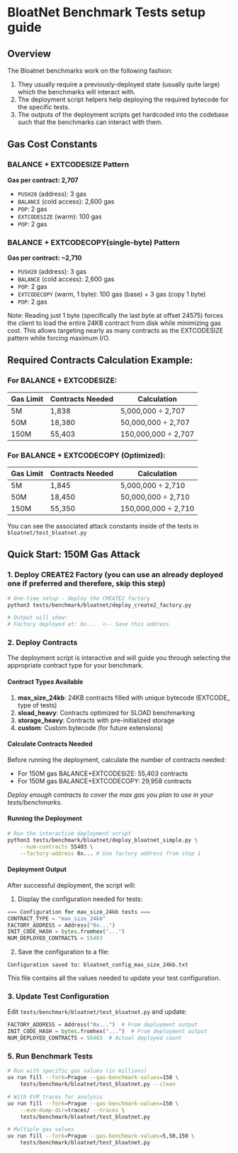 # BloatNet Benchmark Tests setup guide

## Overview

The Bloatnet benchmarks work on the following fashion:
1. They usually require a previously-deployed state (usually quite large) which the benchmarks
will interact with.
2. The deployment script helpers help deploying the required bytecode for the specific tests.
3. The outputs of the deployment scripts get hardcoded into the codebase such that the benchmarks can interact with them.

## Gas Cost Constants

### BALANCE + EXTCODESIZE Pattern
**Gas per contract: 2,707**
- `PUSH20` (address): 3 gas
- `BALANCE` (cold access): 2,600 gas
- `POP`: 2 gas
- `EXTCODESIZE` (warm): 100 gas
- `POP`: 2 gas

### BALANCE + EXTCODECOPY(single-byte) Pattern 
**Gas per contract: ~2,710**
- `PUSH20` (address): 3 gas
- `BALANCE` (cold access): 2,600 gas
- `POP`: 2 gas
- `EXTCODECOPY` (warm, 1 byte): 100 gas (base) + 3 gas (copy 1 byte)
- `POP`: 2 gas

Note: Reading just 1 byte (specifically the last byte at offset 24575) forces the client
to load the entire 24KB contract from disk while minimizing gas cost. This allows
targeting nearly as many contracts as the EXTCODESIZE pattern while forcing maximum I/O.

## Required Contracts Calculation Example:

### For BALANCE + EXTCODESIZE:
| Gas Limit | Contracts Needed | Calculation         |
| --------- | ---------------- | ------------------- |
| 5M        | 1,838            | 5,000,000 ÷ 2,707   |
| 50M       | 18,380           | 50,000,000 ÷ 2,707  |
| 150M      | 55,403           | 150,000,000 ÷ 2,707 |

### For BALANCE + EXTCODECOPY (Optimized):
| Gas Limit | Contracts Needed | Calculation         |
| --------- | ---------------- | ------------------- |
| 5M        | 1,845            | 5,000,000 ÷ 2,710   |
| 50M       | 18,450           | 50,000,000 ÷ 2,710  |
| 150M      | 55,350           | 150,000,000 ÷ 2,710 |

You can see the associated attack constants inside of the tests in `bloatnet/test_bloatnet.py`

## Quick Start: 150M Gas Attack

### 1. Deploy CREATE2 Factory (you can use an already deployed one if preferred and therefore, skip this step)

```bash
# One-time setup - deploy the CREATE2 factory
python3 tests/benchmark/bloatnet/deploy_create2_factory.py

# Output will show:
# Factory deployed at: 0x...  <-- Save this address
```

### 2. Deploy Contracts

The deployment script is interactive and will guide you through selecting the appropriate contract type for your benchmark.

#### Contract Types Available

1. **max_size_24kb**: 24KB contracts filled with unique bytecode (EXTCODE_ type of tests)
2. **sload_heavy**: Contracts optimized for SLOAD benchmarking
3. **storage_heavy**: Contracts with pre-initialized storage
4. **custom**: Custom bytecode (for future extensions)

#### Calculate Contracts Needed

Before running the deployment, calculate the number of contracts needed:
- For 150M gas BALANCE+EXTCODESIZE: 55,403 contracts
- For 150M gas BALANCE+EXTCODECOPY: 29,958 contracts

_Deploy enough contracts to cover the max gas you plan to use in your tests/benchmarks._

#### Running the Deployment

```bash
# Run the interactive deployment script
python3 tests/benchmark/bloatnet/deploy_bloatnet_simple.py \
    --num-contracts 55403 \
    --factory-address 0x... # Use factory address from step 1
```

#### Deployment Output

After successful deployment, the script will:

1. Display the configuration needed for tests:
```python
=== Configuration for max_size_24kb tests ===
CONTRACT_TYPE = "max_size_24kb"
FACTORY_ADDRESS = Address("0x...")
INIT_CODE_HASH = bytes.fromhex("...")
NUM_DEPLOYED_CONTRACTS = 55403
```

2. Save the configuration to a file:
```
Configuration saved to: bloatnet_config_max_size_24kb.txt
```

This file contains all the values needed to update your test configuration.

### 3. Update Test Configuration

Edit `tests/benchmark/bloatnet/test_bloatnet.py` and update:

```python
FACTORY_ADDRESS = Address("0x...")  # From deployment output
INIT_CODE_HASH = bytes.fromhex("...")  # From deployment output
NUM_DEPLOYED_CONTRACTS = 55403  # Actual deployed count
```

### 5. Run Benchmark Tests

```bash
# Run with specific gas values (in millions)
uv run fill --fork=Prague --gas-benchmark-values=150 \
    tests/benchmark/bloatnet/test_bloatnet.py --clean

# With EVM traces for analysis
uv run fill --fork=Prague --gas-benchmark-values=150 \
    --evm-dump-dir=traces/ --traces \
    tests/benchmark/bloatnet/test_bloatnet.py

# Multiple gas values
uv run fill --fork=Prague --gas-benchmark-values=5,50,150 \
    tests/benchmark/bloatnet/test_bloatnet.py
```
